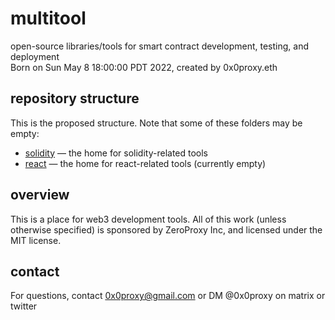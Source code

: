 # multitool
open-source libraries/tools for smart contract development, testing,
and deployment  
Born on Sun May  8 18:00:00 PDT 2022, created by 0x0proxy.eth

## repository structure
This is the proposed structure. Note that some of these folders may be empty:

 * [solidity](./solidity) &mdash; the home for solidity-related tools
 * [react](./react) &mdash; the home for react-related tools (currently empty)

## overview

This is a place for web3 development tools. All of this work (unless
otherwise specified) is sponsored by ZeroProxy Inc, and licensed under
the MIT license.

## contact

For questions, contact 0x0proxy@gmail.com or DM @0x0proxy on matrix or twitter


